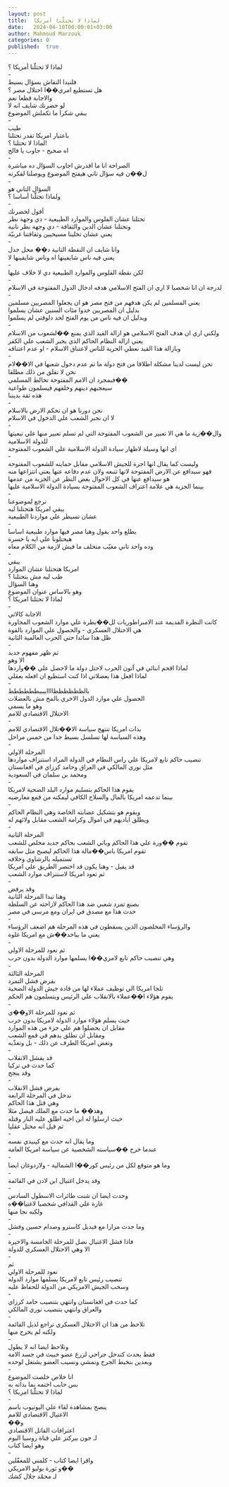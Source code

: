 ```yaml
---
layout: post
title:  لماذا لا تحتلّنا أمريكا
date:   2024-04-10T00:00:01+03:00
author: Mahmoud Marzouk
categories: 0
published:  true
---
```

لماذا لا تحتلّنا أمريكا ؟\
-\
فلنبدا النقاش بسؤال بسيط\
هل تستطيع امري��ا احتلال مصر ؟\
والاجابة قطعا نعم\
لو حضرتك شايف انه لا\
يبقي شكرا ما تكملش الموضوع\
-\
طيب\
باعتبار امريكا تقدر تحتلنا\
لماذا لا تحتلنا ؟!\
اه صحيح - جاوب يا فالح\
-\
الصراحة انا ما اقدرش اجاوب السؤال ده مباشرة\
ل��ن فيه سؤال تاني هيفتح الموضوع ويوصلنا لفكرته\
-\
السؤال التاني هو\
ولماذا تحتلّنا أساسا ؟\
-\
أقول لحضرتك\
تحتلنا عشان الفلوس والموارد الطبيعية - دي وجهة نظر\
وتحتلنا عشان الدين والثقافة - دي وجهة نظر تانية\
يعني عشان تخلينا مسيحيين وثقافتنا غربيّة\
-\
وانا شايف ان النقطة التانية د�� محل جدل\
يعني فيه ناس شايفينها اه وناس شايفينها لا\
-\
لكن نقطة الفلوس والموارد الطبيعية دي لا خلاف عليها\
-\
لدرجة ان انا شخصيا لا اري ان الفتح الاسلامي هدفه ادخال الدول المفتوحة
في الاسلام\
-\
يعني المسلمين لم يكن هدفهم من فتح مصر هو ان يجعلوا المصريين
مسلمين\
بدليل ان المصريين خدوا مئات السنين عشان يسلموا\
وبدليل ان فيه ناس من يوم الفتح لحد دلوقتي لم يسلموا\
-\
ولكني اري ان هدف الفتح الاسلامي هو ازالة القيد الذي يمنع ��لشعوب من
الاسلام\
يعني ازالة النظام الحاكم الذي يجبر الشعب علي الكفر\
وبازالة هذا القيد نعطي الحرية للناس لاعتناق الاسلام - او عدم
اعتناقه\
-\
نحن ليست لدينا مشكلة اطلاقا من فتح دولة ما ثم عدم دخول شعبها في
الا��لام\
نحن لا نقلق من ذلك مطلقا\
فبمجرد ان الامم المفتوحة تخالط المسلمي��\
سيعجبهم دينهم وخلقهم فيسلمون طواعية\
هذه ثقة بديننا\
-\
نحن دورنا هو ان تحكم الارض بالاسلام\
لا ان نجبر الشعب علي الدخول في الاسلام\
-\
وال��زية ما هي الا تعبير من الشعوب المفتوحة التي لم تسلم تعبير منها علي
تبعيتها للدولة الاسلامية\
اي انها وسيلة لاظهار سيادة الدولة الاسلامية علي الشعوب
المفتوحة\
-\
وليست كما يقال انها اجرة للجيش الاسلامي مقابل حمايته للشعوب
المفتوحة\
فهو سيدافع عن الارض المفتوحة لانها تتبعه ولان عدم دفاعه عنها يعني
انتزاعها منه\
هو سيدافع عنها في كل الاحوال بغض النظر عن الجزية من عدمها\
بينما الجزية هي علامة اعتراف الشعوب المفتوحة بسيادة الدولة الاسلامية
عليها\
-\
نرجع لموضوعنا\
يبقي امريكا هتحتلنا ليه\
عشان تسيطر علي مواردنا الطبيعية\
-\
يطلع واحد يقول وهيا مصر فيها موارد طبيعية اساسا\
هيحتلونا علي ايه يا حسرة\
وده واحد تاني مغيّب متخلف ما فيش لازمة من الكلام معاه\
-\
يبقي\
امريكا هتحتلنا عشان الموارد\
طب ليه مش بتحتلنا ؟\
وهنا السؤال\
وهو بالاساس عنوان الموضوع\
لماذا لا تحتلنا امريكا ؟\
-\
الاجابة كالاتي\
كانت النظرة القديمة عند الامبراطوريات لل��يطرة علي موارد الشعوب
المجاورة\
هي الاحتلال العسكري - والحصول علي الموارد بالقوة\
ظل هذا سائدا حتي الحرب العالمية الثانية\
-\
ثم ظهر مفهوم جديد\
الا وهو\
لماذا اقحم ابنائي في آتون الحرب لاحتل دولة ما لاحصل علي
��واردها\
لماذا افعل هذا بعضلاتي اذا كنت استطيع ان افعله بعقلي\
-\
بالظظظظظظااااببببطططططط\
الحصول علي موارد الدول الاخري بالمخ مش بالعضلات\
وهو ما يسمي\
الاحتلال الاقتصادي للامم\
-\
بدات امريكا تنتهج سياسة الا��تلال الاقتصادي للامم\
وهذه السياسة لها تسلسل بسيط جدا من خمس مراحل\
-\
المرحلة الاولي\
تنصيب حاكم تابع لامريكا علي راس النظام في الدولة المراد استنزاف
مواردها\
مثل نوري المالكي في العراق وحامد كرزاي في افغانستان\
ومحمد بن سلمان في السعودية\
-\
يقوم هذا الحاكم بتسليم موارد البلد الضحية لامريكا\
بينما تدعمه امريكا بالمال والسلاح الكافي ليمكنه من قمع
معارضيه\
-\
ويقوم هو بتشكيل عصابته الخاصة وهي النظام الحاكم\
ويطلق اياديهم في اموال وكرامة الشعب مقابل ولائهم له\
-\
المرحلة الثانية\
تقوم ��ورة علي هذا الحاكم وياتي الشعب بحاكم جديد مخلص للشعب\
تقوم امريكا باس��مالة هذا الحاكم ليصبح مثل سابقه\
تستميله بالرشاوي وخلافه\
قد يقبل - وهنا يكون قد اختصر الطريق علي امريكا\
ثم تعود امريكا لاستنزاف موارد الشعب\
-\
وقد يرفض\
وهنا تبدا المرحلة الثانية\
بصنع تمرد شعبي ضد هذا الحاكم لازاحته عن السلطة\
حدث هذا مع مصدق في ايران ومع مرسي في مصر\
-\
والرؤساء المخلصون الذين يسقطون في هذه المرحلة هم اضعف
الرؤساء\
يعني ما بياخد��ش مع امريكا غلوة\
-\
ثم نعود للمرحلة الاولي\
وهي تنصيب حاكم تابع لامري��ا يسلمها موارد الدولة بدون حرب\
-\
المرحلة الثالثة\
بفرض فشل التمرد\
تلجا امريكا الي توظيف عملاء لها من قادة جيش الدولة الضحية\
يقوم هؤلاء ا��عملاء بالانقلاب علي الرئيس ويتسلمون هم الحكم\
-\
ثم نعود للمرحلة الاو��ي\
حيث يسلم هؤلاء موارد الدولة لامريكا بدون حرب\
مقابل ان يحصلوا هم علي جزء من هذه الموارد\
ومقابل ان تطلق يدهم في قمع الشعب\
وتغض امريكا الطرف عن ذلك - بل وتغذّيه\
-\
قد يفشل الانقلاب\
كما حدث في تركيا\
وقد ينجح\
-\
بفرض فشل الانقلاب\
ندخل في المرحلة الرابعة\
وهي قتل هذا الحاكم\
وهذ�� ما حدث مع الملك فيصل مثلا\
حيث ارسلوا له ابن اخيه اطلق عليه النار وقتله\
ثم قيل انه مختل عقليا\
-\
وما يقال انه حدث مع كينيدي نفسه\
عندما خرج ��سياسته الشخصية عن سياسة امريكا العامة\
-\
وما هو متوقع لكل من رئيس كور��ا الشمالية - ولاردوغان ايضا\
-\
وقد يدخل اغتيال ابن لادن في القائمة\
-\
وحدث ايضا ان شنت طائرات الاسطول السادس\
غارة علي القذافي شخصيا لاغتيا��ه\
ولكنه نجا منها\
-\
وما حدث مرارا مع فيديل كاسترو وصدام حسين وفشل\
-\
فاذا فشل الاغتيال نصل للمرحلة الخامسة والاخيرة\
الا وهي الاحتلال العسكري للدولة\
-\
ثم\
نعود للمرحلة الاولي\
تنصيب رئيس تابع لامريكا يسلمها موارد الدولة\
وسحب الجيش الامريكي من الدولة للحفاظ عليه\
-\
كما حدث في افغانستان وانتهي بتنصيب حامد كرزاي\
والعراق وانتهي بتنصيب نوري المالكي\
-\
تلاحظ من هذا ان الاحتلال العسكري تراجع لذيل القائمة\
ولكنه لم يخرج منها\
-\
وتلاحظ ايضا انه لا يطول\
فقط يحدث كتدخل جراحي لزرع عضو خبيث في جسد الامة\
وبعدين بنخيط الجرح ونمشي ونسيب العضو يشتغل لوحده\
-\
انا خلاص خلصت الموضوع\
بس حابب اختمه بما بداته به\
لماذا لا تحتلّنا امريكا ؟\
-\
ينصح بمشاهدة لقاء علي اليوتيوب باسم\
الاغتيال الاقتصادي للامم\
��و\
اعترافات القاتل الاقتصادي\
لـ جون بيركنز علي قناة روسيا اليوم\
وهو ايضا كتاب\
-\
واقرا ايضا كتاب - كلمتي للمغفّلين\
و ثورة يوليو الامريكي��\
لـ محمّد جلال كشك
